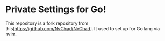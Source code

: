 # Private Settings for Go!

This repository is a fork repository from this[https://github.com/NvChad/NvChad]. It used to set up for Go lang via nvim.
